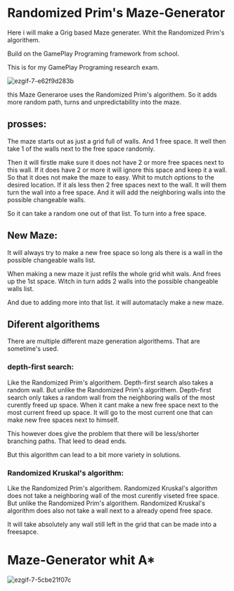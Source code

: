 # Randomized Prim's Maze-Generator

Here i will make a Grig based Maze generater.
Whit the Randomized Prim's algorithem.

Build on the GamePlay Programing framework from school.

This is for my GamePlay Programing research exam.

![ezgif-7-e62f9d283b](https://user-images.githubusercontent.com/24572084/150207546-5af80af5-586e-4e95-a4fd-2b6b7796210e.gif)

this Maze Generaroe uses the Randomized Prim's algorithem. So it adds more random path, turns and unpredictability into the maze.

## prosses:

The maze starts out as just a grid full of walls. And 1 free space.
It well then take 1 of the walls next to the free space randomly.

Then it will firstle make sure it does not have 2 or more free spaces next to this wall.
If it does have 2 or more it will ignore this space and keep it a wall. 
So that it does not make the maze to easy. Whit to mutch options to the desired location.
If it als less then 2 free spaces next to the wall. It will them turn the wall into a free space.
And it will add the neighboring walls into the possible changeable walls.

So it can take a random one out of that list. To turn into a free space.


## New Maze:

It will always try to make a new free space so long als there is a wall in the possible changeable walls list.

When making a new maze it just refils the whole grid whit wals. And frees up the 1st space. Witch in turn adds 2 walls into the possible changeable walls list.

And due to adding more into that list. it will automatacly make a new maze.

## Diferent algorithems

There are multiple different maze generation algorithems. That are sometime's used.

###  depth-first search:
Like the Randomized Prim's algorithem. Depth-first search also takes a random wall. 
But unlike the Randomized Prim's algorithem. Depth-first search only takes a random wall from the neighboring walls of the most curently freed up space.
When it cant make a new free space next to the most current freed up space. It will go to the most current one that can make new free spaces next to himself.

This however does give the problem that there will be less/shorter branching paths. That leed to dead ends.

But this algorithm can lead to a bit more variety in solutions.

###  Randomized Kruskal's algorithm:
Like the Randomized Prim's algorithem. Randomized Kruskal's algorithm does not take a neighboring wall of the most curently viseted free space.
But unlike the Randomized Prim's algorithem. Randomized Kruskal's algorithm does also not take a wall next to a already opend free space.

It will take absolutely any wall still left in the grid that can be made into a freesapce.

# Maze-Generator whit A*

![ezgif-7-5cbe21f07c](https://user-images.githubusercontent.com/24572084/150222048-7bf05f3f-17ef-4867-8d15-8b6d9e6f5d46.gif)
